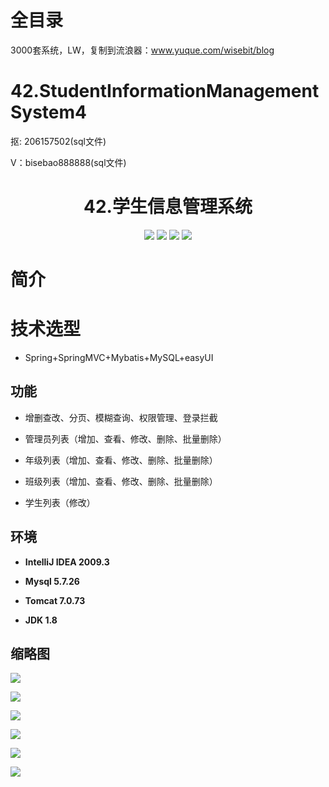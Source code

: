 # 全目录

3000套系统，LW，复制到流浪器：www.yuque.com/wisebit/blog
# 42.StudentInformationManagementSystem4

<p>抠: 206157502(sql文件)</p>
<p>V：bisebao888888(sql文件)</p>

<p><h1 align="center">42.学生信息管理系统</h1></p>

<p align="center">
	<img src="https://img.shields.io/badge/jdk-1.8-orange.svg"/>
    <img src="https://img.shields.io/badge/spring-5.x-lightgrey.svg"/>
    <img src="https://img.shields.io/badge/springmvc-3.x-blue.svg"/>
    <img src="https://img.shields.io/badge/mybatis-3.x-blue.svg"/>
</p>

# 简介
>
>
# 技术选型

- Spring+SpringMVC+Mybatis+MySQL+easyUI

## 功能

- 增删查改、分页、模糊查询、权限管理、登录拦截

- 管理员列表（增加、查看、修改、删除、批量删除）
- 年级列表（增加、查看、修改、删除、批量删除）
- 班级列表（增加、查看、修改、删除、批量删除）
- 学生列表（修改）


## 环境

- <b>IntelliJ IDEA 2009.3</b>

- <b>Mysql 5.7.26</b>

- <b>Tomcat 7.0.73</b>

- <b>JDK 1.8</b>


## 缩略图

![](https://bitwise.oss-cn-heyuan.aliyuncs.com/2024/9/10/266582c8-d810-4985-a22e-0a974a5cf4e1.png)

![](https://bitwise.oss-cn-heyuan.aliyuncs.com/2024/9/10/235b9a4c-a265-423e-93d3-9c6aadcd1f7a.png)

![](https://bitwise.oss-cn-heyuan.aliyuncs.com/2024/9/10/78459dad-7717-4b2c-9a45-d8a96cf85c80.png)

![](https://bitwise.oss-cn-heyuan.aliyuncs.com/2024/9/10/2b3ea74a-ff52-4909-a94f-a6d651164c86.png)

![](https://bitwise.oss-cn-heyuan.aliyuncs.com/2024/9/10/6ccb779d-5974-4ab9-acf3-18dcdfad0456.png)

![](https://bitwise.oss-cn-heyuan.aliyuncs.com/2024/9/10/ce34e143-88ce-4d58-ac1d-3a90ee06f493.png)

